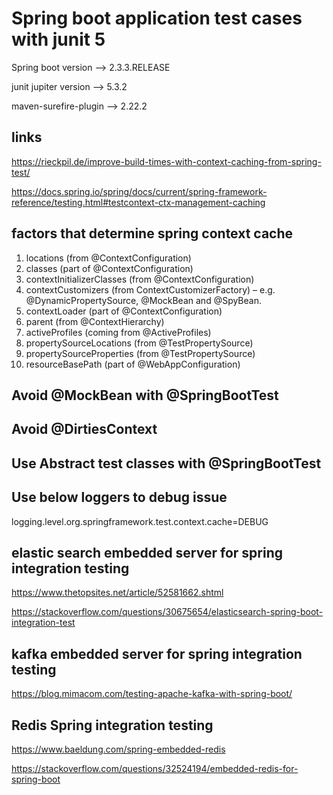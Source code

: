 # Spring boot application test cases with junit 5 #


Spring boot version --> 2.3.3.RELEASE

junit jupiter version --> 5.3.2

maven-surefire-plugin --> 2.22.2


## links ##
https://rieckpil.de/improve-build-times-with-context-caching-from-spring-test/

https://docs.spring.io/spring/docs/current/spring-framework-reference/testing.html#testcontext-ctx-management-caching


## factors that determine spring context cache ##
1. locations (from @ContextConfiguration)
2. classes (part of @ContextConfiguration)
3. contextInitializerClasses (from @ContextConfiguration)
4. contextCustomizers (from ContextCustomizerFactory) – e.g. @DynamicPropertySource, @MockBean and @SpyBean.
5. contextLoader (part of @ContextConfiguration)
5. parent (from @ContextHierarchy)
6. activeProfiles (coming from @ActiveProfiles)
7. propertySourceLocations (from @TestPropertySource)
8. propertySourceProperties (from @TestPropertySource)
9. resourceBasePath (part of @WebAppConfiguration)



## Avoid @MockBean with @SpringBootTest ##


## Avoid @DirtiesContext ##


## Use Abstract test classes with @SpringBootTest ##


## Use below loggers to debug issue ##

logging.level.org.springframework.test.context.cache=DEBUG



## elastic search embedded server for spring integration testing ##

https://www.thetopsites.net/article/52581662.shtml

https://stackoverflow.com/questions/30675654/elasticsearch-spring-boot-integration-test


## kafka embedded server for spring integration testing ##

https://blog.mimacom.com/testing-apache-kafka-with-spring-boot/


## Redis Spring integration testing ##

https://www.baeldung.com/spring-embedded-redis

https://stackoverflow.com/questions/32524194/embedded-redis-for-spring-boot

